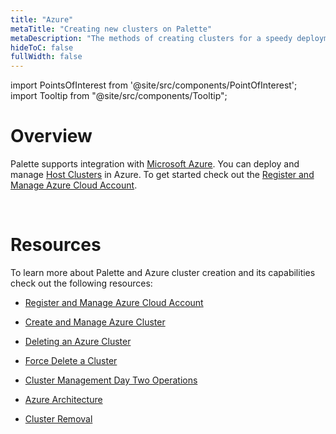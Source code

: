 ```yaml
---
title: "Azure"
metaTitle: "Creating new clusters on Palette"
metaDescription: "The methods of creating clusters for a speedy deployment on any CSP"
hideToC: false
fullWidth: false
---
```





import PointsOfInterest from '@site/src/components/PointOfInterest';
import Tooltip from "@site/src/components/Tooltip";

# Overview

Palette supports integration with [Microsoft Azure](https://azure.microsoft.com/en-us/). You can deploy and manage [Host Clusters](/glossary-all#hostcluster) in Azure. To get  started check out the [Register and Manage Azure Cloud Account](/clusters/public-cloud/azure/azure-cloud). 

<br />

# Resources

To learn more about Palette and Azure cluster creation and its capabilities check out the following resources:

- [Register and Manage Azure Cloud Account](/clusters/public-cloud/azure/azure-cloud)


- [Create and Manage Azure Cluster](/clusters/public-cloud/azure/create-azure-cluster#deployinganazurecluster)


- [Deleting an Azure Cluster](/clusters/public-cloud/azure/create-azure-cluster#deletinganazurecluster)


- [Force Delete a Cluster](/clusters/public-cloud/azure/create-azure-cluster#forcedeleteacluster)


- [Cluster Management Day Two Operations](/clusters/cluster-management)


- [Azure Architecture](/clusters/public-cloud/azure/architecture)


- [Cluster Removal](/clusters/cluster-management/remove-clusters)

